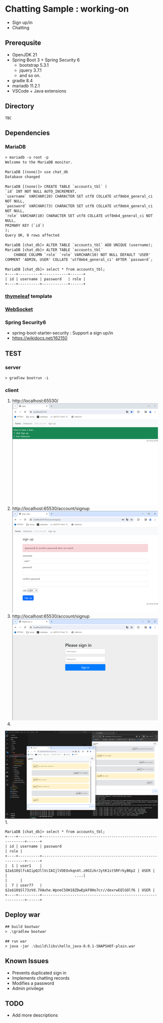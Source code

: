 # Chatting Sample : working-on
- Sign up/in
- Chatting

## Prerequsite
- OpenJDK 21
- Spring Boot 3 + Spring Security 6
    - bootstrap 5.3.1
    - jquery 3.7.1
    - and so on.
- gradle 8.4
- mariadb 11.2.1
- VSCode + Java extensions

## Directory 
```
TBC
```
## Dependencies

### MariaDB
```
> mariadb -u root -p
Welcome to the MariaDB monitor.

MariaDB [(none)]> use chat_db
Database changed

MariaDB [(none)]> CREATE TABLE `accounts_tbl` (
`id` INT NOT NULL AUTO_INCREMENT,
`username` VARCHAR(20) CHARACTER SET utf8 COLLATE utf8mb4_general_ci NOT NULL,
`password` VARCHAR(73) CHARACTER SET utf8 COLLATE utf8mb4_general_ci NOT NULL,
`role` VARCHAR(10) CHARACTER SET utf8 COLLATE utf8mb4_general_ci NOT NULL,
PRIMARY KEY (`id`)
);
Query OK, 0 rows affected

MariaDB [chat_db]> ALTER TABLE `accounts_tbl` ADD UNIQUE (username);
MariaDB [chat_db]> ALTER TABLE `accounts_tbl`
	CHANGE COLUMN `role` `role` VARCHAR(10) NOT NULL DEFAULT 'USER' COMMENT 'ADMIN, USER' COLLATE 'utf8mb4_general_ci' AFTER `password`;

MariaDB [chat_db]> select * from accounts_tbl;
+----+----------+------------+------+
| id | username | password   | role |
+----+----------+------------+------+
```

### [thymeleaf](https://mvnrepository.com/artifact/org.springframework.boot/spring-boot-starter-thymeleaf) template

### [WebSocket](https://docs.spring.io/spring-framework/docs/4.3.x/spring-framework-reference/html/websocket.html)

### Spring Security6
- spring-boot-starter-security : Support a sign up/in
- https://wikidocs.net/162150


## TEST
### server
```
> gradlew bootrun -i
```

### client
1. http://localhost:65530/
![](readme/chat_home.png)
1. http://localhost:65530/account/signup
![](readme/chat_error.png)
1. http://localhost:65530/account/signup
![](readme/chat_signin.png)
1. 
![](readme/chat_result.png)
1. 
```
MariaDB [chat_db]> select * from accounts_tbl;
+----+----------+--------------------------------------------------------------+------+
| id | username | password                                                     | role |
+----+----------+--------------------------------------------------------------+------+
|  1 | user1    | $2a$10$lfcAIipQJllVcIAIjlVOEOvkqn4t.z0GIzkrJytK1st5RFrkyB6p2 | USER |
|                               ....|                                          |      |
|  7 | user77   | $2a$10$Sl73zVd.7XAxhe.WpneC5OH18ZDwEpkF0Ho7cr//dexrwEQlGOlf6 | USER |
+----+----------+--------------------------------------------------------------+------+
```

## Deploy war
```
## build bootwar
> .\gradlew bootwar

## run war
> java -jar .\build\libs\hello_java-0.0.1-SNAPSHOT-plain.war
```

## Known Issues
- Prevents duplicated sign in
- Implements chatting records
- Modifies a password
- Admin privilege

## TODO
- Add more descriptions